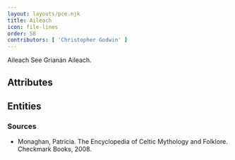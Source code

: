 ```yaml
---
layout: layouts/pce.njk
title: Aileach
icon: file-lines
order: 58
contributors: [ 'Christopher Godwin' ]
---
```

Aileach See Grianán Aileach.

## Attributes


## Entities


### Sources

- Monaghan, Patricia. The Encyclopedia of Celtic Mythology and Folklore. Checkmark Books, 2008.

